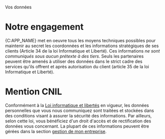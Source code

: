 Vos données

# Notre engagement

{C:APP_NAME} met en oeuvre tous les moyens techniques possibles pour maintenir au secret 
les coordonnées et les informations stratégiques de ses clients (Article 34 de la loi Informatique 
et Liberté). Ces informations *ne sont communiqués sous aucun prétexte à des tiers*. Seuls les partenaires peuvent être amenés à 
utiliser des données dans le strict cadre des services qu'ils offrent et après autorisation 
du client (article 35 de la loi Informatique et Liberté). 

# Mention CNIL

Conformément à la [Loi informatique et libertés](http://www.legifrance.gouv.fr/affichTexte.do?cidTexte=LEGITEXT000006068624&dateTexte=20100924) en vigueur, les données personnelles que vous nous 
communiquez sont traitées et stockées dans des conditions visant à assurer la sécurité des 
informations. Par ailleurs, selon cette loi, vous bénéficiez d'un droit d'accès et de 
rectification des données vous concernant. La plupart de ces informations peuvent être 
gérées dans la section [gestion de mon entreprise](/entreprise).
